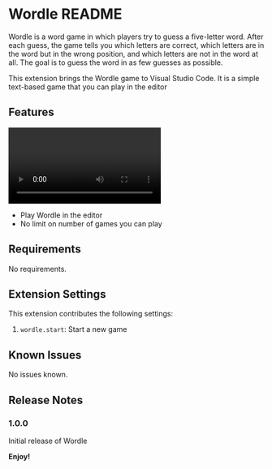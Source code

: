 # Wordle README

Wordle is a word game in which players try to guess a five-letter word. After each guess, the game tells you which letters are correct, which letters are in the word but in the wrong position, and which letters are not in the word at all. The goal is to guess the word in as few guesses as possible.

This extension brings the Wordle game to Visual Studio Code. It is a simple text-based game that you can play in the editor

## Features

<video controls src="demo.mp4" title="Title"></video>

- Play Wordle in the editor
- No limit on number of games you can play

## Requirements

No requirements.

## Extension Settings

This extension contributes the following settings:
1. `wordle.start`: Start a new game

## Known Issues

No issues known.

## Release Notes


### 1.0.0

Initial release of Wordle

**Enjoy!**
